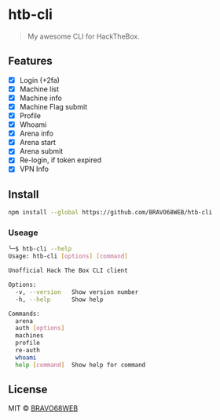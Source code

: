# htb-cli

> My awesome CLI for HackTheBox.

## Features

- [x] Login (+2fa)
- [x] Machine list
- [x] Machine info
- [x] Machine Flag submit
- [x] Profile
- [x] Whoami
- [x] Arena info
- [x] Arena start
- [x] Arena submit
- [x] Re-login, if token expired
- [x] VPN Info

## Install

```bash
npm install --global https://github.com/BRAVO68WEB/htb-cli
```

### Useage

```bash
╰─$ htb-cli --help
Usage: htb-cli [options] [command]

Unofficial Hack The Box CLI client

Options:
  -v, --version   Show version number
  -h, --help      Show help

Commands:
  arena
  auth [options]
  machines
  profile
  re-auth
  whoami
  help [command]  Show help for command
```

## License

MIT © [BRAVO68WEB](https://github.com/BRAVO68WEB)
